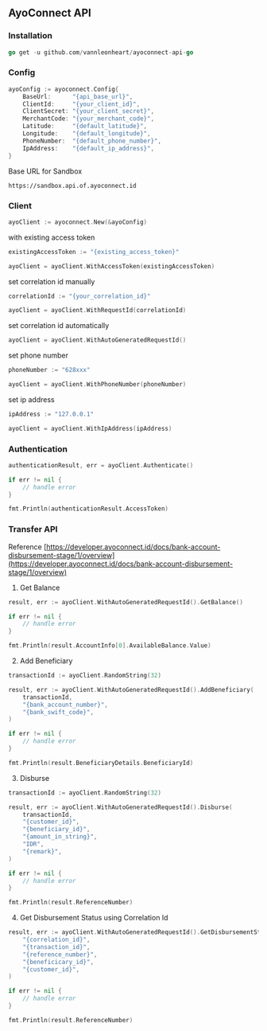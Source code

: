 ## AyoConnect API


### Installation
```go
go get -u github.com/vannleonheart/ayoconnect-api-go
```

### Config
```go
ayoConfig := ayoconnect.Config{
    BaseUrl:      "{api_base_url}",
    ClientId:     "{your_client_id}",
    ClientSecret: "{your_client_secret}",
    MerchantCode: "{your_merchant_code}",
    Latitude:     "{default_latitude}",
    Longitude:    "{default_longitude}",
    PhoneNumber:  "{default_phone_number}",
    IpAddress:    "{default_ip_address}",
}
```
Base URL for Sandbox
```text
https://sandbox.api.of.ayoconnect.id
```

### Client
```go
ayoClient := ayoconnect.New(&ayoConfig)
```
with existing access token
```go
existingAccessToken := "{existing_access_token}"

ayoClient = ayoClient.WithAccessToken(existingAccessToken)
```
set correlation id manually
```go
correlationId := "{your_correlation_id}"

ayoClient = ayoClient.WithRequestId(correlationId)
```
set correlation id automatically
```go
ayoClient = ayoClient.WithAutoGeneratedRequestId()
```
set phone number
```go
phoneNumber := "628xxx"

ayoClient = ayoClient.WithPhoneNumber(phoneNumber)
```
set ip address
```go
ipAddress := "127.0.0.1"

ayoClient = ayoClient.WithIpAddress(ipAddress)
```

### Authentication
```go
authenticationResult, err = ayoClient.Authenticate()

if err != nil {
    // handle error
}

fmt.Println(authenticationResult.AccessToken)
```

### Transfer API
Reference [https://developer.ayoconnect.id/docs/bank-account-disbursement-stage/1/overview](https://developer.ayoconnect.id/docs/bank-account-disbursement-stage/1/overview)

1. Get Balance
```go
result, err := ayoClient.WithAutoGeneratedRequestId().GetBalance()

if err != nil {
    // handle error
}

fmt.Println(result.AccountInfo[0].AvailableBalance.Value)
```
2. Add Beneficiary
```go
transactionId := ayoClient.RandomString(32)

result, err := ayoClient.WithAutoGeneratedRequestId().AddBeneficiary(
    transactionId,
    "{bank_account_number}",
    "{bank_swift_code}",
)

if err != nil {
    // handle error
}

fmt.Println(result.BeneficiaryDetails.BeneficiaryId)
```
3. Disburse
```go
transactionId := ayoClient.RandomString(32)

result, err := ayoClient.WithAutoGeneratedRequestId().Disburse(
    transactionId,
    "{customer_id}",
    "{beneficiary_id}",
    "{amount_in_string}",
    "IDR",
    "{remark}",
)

if err != nil {
    // handle error
}

fmt.Println(result.ReferenceNumber)
```
4. Get Disbursement Status using Correlation Id
```go
result, err := ayoClient.WithAutoGeneratedRequestId().GetDisbursementStatusByCorrelationId(
    "{correlation_id}",
    "{transaction_id}",
    "{reference_number}",
    "{beneficicary_id}",
    "{customer_id}",
)

if err != nil {
    // handle error
}

fmt.Println(result.ReferenceNumber)
```